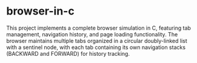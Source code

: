 # browser-in-c
This project implements a complete browser simulation in C, featuring tab management, navigation history, and page loading functionality. The browser maintains multiple tabs organized in a circular doubly-linked list with a sentinel node, with each tab containing its own navigation stacks (BACKWARD and FORWARD) for history tracking.
